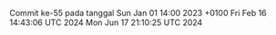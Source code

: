 Commit ke-55 pada tanggal Sun Jan 01 14:00 2023 +0100
Fri Feb 16 14:43:06 UTC 2024
Mon Jun 17 21:10:25 UTC 2024
